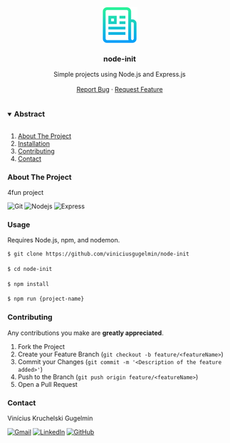 <div align="center">
  <a href="https://github.com/viniciusgugelmin/node-init">
    <img src="info/readme.png" alt="readme-logo" width="80" height="80">
  </a>

<h3 align="center">node-init</h3>

  <p align="center">
    Simple projects using Node.js and Express.js
    <br />
    <br />
    <a href="https://github.com/viniciusgugelmin/node-init/issues">Report Bug</a>
    ·
    <a href="https://github.com/viniciusgugelmin/node-init/issues">Request Feature</a>
  </p>
</div>

<details open="open">
  <summary><h3 style="display: inline-block">Abstract</h3></summary>
  <ol>
    <li>
      <a href="#about-the-project">About The Project</a>
    </li>
    <li>
      <a href="#usage">Installation</a>
    </li>
    <li>
        <a href="#contributing">Contributing</a>
    </li>
    <li>
        <a href="#contact">Contact</a>
    </li>
  </ol>
</details>

### About The Project

4fun project

![Git](https://img.shields.io/badge/git-%23F05033.svg?style=for-the-badge&logo=git&logoColor=white)
![Nodejs](https://img.shields.io/badge/Node.js-43853D?style=for-the-badge&logo=node.js&logoColor=white)
![Express](https://img.shields.io/badge/Express-%23F05033.svg?style=for-the-badge&logo=express&logoColor=white)

### Usage

Requires Node.js, npm, and nodemon.

```bash
$ git clone https://github.com/viniciusgugelmin/node-init

$ cd node-init

$ npm install

$ npm run {project-name}
```

### Contributing

Any contributions you make are **greatly appreciated**.

1. Fork the Project
2. Create your Feature Branch (`git checkout -b feature/<featureName>`)
3. Commit your Changes (`git commit -m '<Description of the feature added>'`)
4. Push to the Branch (`git push origin feature/<featureName>`)
5. Open a Pull Request

### Contact

Vinícius Kruchelski Gugelmin

[![Gmail][gmail-shield]][gmail-url]
[![LinkedIn][linkedin-shield]][linkedin-url]
[![GitHub][github-shield]][github-url]

[gmail-shield]: https://img.shields.io/badge/Gmail-D14836?style=for-the-badge&logo=gmail&logoColor=white
[gmail-url]: mailto:vinigugelmin@gmail.com?Subject=Github%20contact
[linkedin-shield]: https://img.shields.io/badge/LinkedIn-0077B5?style=for-the-badge&logo=linkedin&logoColor=white
[linkedin-url]: https://www.linkedin.com/in/viniciusgugelmin/
[github-shield]: https://img.shields.io/badge/GitHub-100000?style=for-the-badge&logo=github&logoColor=white
[github-url]: https://github.com/viniciusgugelmin/node-init